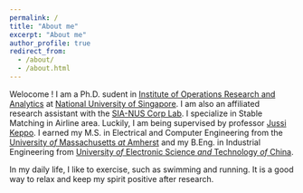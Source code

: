 ```yaml
---
permalink: /
title: "About me"
excerpt: "About me"
author_profile: true
redirect_from: 
  - /about/
  - /about.html
---
```

Welocome ! I am a Ph.D. sudent in [Institute of Operations Research and Analytics](https://iora.nus.edu.sg/) at [National University of Singapore](https://www.nus.edu.sg/). I am  also an
affiliated research assistant with the [SIA-NUS Corp Lab](https://siacorplab.nus.edu.sg/). I specialize
in Stable Matching in Airline area. Luckily, I am being supervised by professor [Jussi Keppo](https://www.jussikeppo.com/). I earned my M.S. in
Electrical and Computer Engineering from the [University *of* Massachusetts *at* Amherst](https://www.umass.edu/) and my
B.Eng. in Industrial Engineering from [University *of* Electronic Science *and* Technology *of* China](https://en.uestc.edu.cn/).

In my daily life, I like to exercise, such as swimming and running. It is a good way to relax and keep my spirit  positive after research.

<script type="text/javascript" id="clustrmaps" src="//clustrmaps.com/map_v2.js?d=cBv6ZyM-Jqy7-OJmeA0kVqnN5AEHRpVpK3AuNqyY10g&cl=ffffff&w=a"></script>

